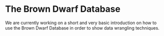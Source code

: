 # The Brown Dwarf Database

We are currently working on a short and very basic introduction on how to use the Brown Dwarf Database in order to show data wrangling techniques.